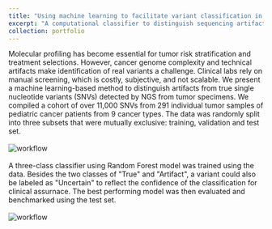 ```yaml
---
title: "Using machine learning to facilitate variant classification in pediatric cancers"
excerpt: "A computational classifier to distinguish sequencing artifacts from *bona fide* variants from next-generation sequencing data in pediatric tumors <br/><br/><img src='/images/pca.png'>"
collection: portfolio
---
```


Molecular profiling has become essential for tumor risk stratification and treatment selections. However, cancer genome complexity and technical artifacts make identification of real variants a challenge. Clinical labs rely on manual screening, which is costly, subjective, and not scalable. We present a machine learning-based method to distinguish artifacts from true single nucleotide variants (SNVs) detected by NGS from tumor specimens. We compiled a cohort of over 11,000 SNVs from 291 individual tumor samples of pediatric cancer patients from 9 cancer types. The data was randomly split into three subsets that were mutually exclusive: training, validation and test set. 
<br/>
<br/>
![workflow](https://chaozhongyinxiang.github.io/images/aiqc_data.png)
<br/>
<br/>
A three-class classifier using Random Forest model was trained using the data. Besides the two classes of "True" and "Artifact", a variant could also be labeled as "Uncertain" to reflect the confidence of the classification for clinical assurnace. The best performing model was then evaluated and benchmarked using the test set.
<br/>
<br/>
![workflow](https://chaozhongyinxiang.github.io/images/aiqc_class.png)
<br/>
<br/>
